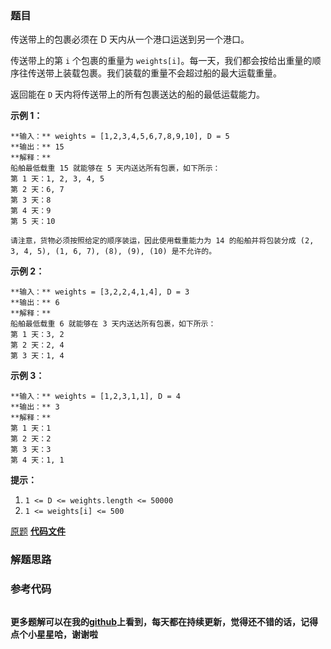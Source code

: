 ### 题目
传送带上的包裹必须在 D 天内从一个港口运送到另一个港口。

传送带上的第 `i` 个包裹的重量为 `weights[i]`。每一天，我们都会按给出重量的顺序往传送带上装载包裹。我们装载的重量不会超过船的最大运载重量。

返回能在 `D` 天内将传送带上的所有包裹送达的船的最低运载能力。



**示例 1：**

    
    
    **输入：** weights = [1,2,3,4,5,6,7,8,9,10], D = 5
    **输出：** 15
    **解释：**
    船舶最低载重 15 就能够在 5 天内送达所有包裹，如下所示：
    第 1 天：1, 2, 3, 4, 5
    第 2 天：6, 7
    第 3 天：8
    第 4 天：9
    第 5 天：10
    
    请注意，货物必须按照给定的顺序装运，因此使用载重能力为 14 的船舶并将包装分成 (2, 3, 4, 5), (1, 6, 7), (8), (9), (10) 是不允许的。 
    

**示例 2：**

    
    
    **输入：** weights = [3,2,2,4,1,4], D = 3
    **输出：** 6
    **解释：**
    船舶最低载重 6 就能够在 3 天内送达所有包裹，如下所示：
    第 1 天：3, 2
    第 2 天：2, 4
    第 3 天：1, 4
    

**示例 3：**

    
    
    **输入：** weights = [1,2,3,1,1], D = 4
    **输出：** 3
    **解释：**
    第 1 天：1
    第 2 天：2
    第 3 天：3
    第 4 天：1, 1
    



**提示：**

  1. `1 <= D <= weights.length <= 50000`
  2. `1 <= weights[i] <= 500`

[原题](https://leetcode-cn.com/problems/capacity-to-ship-packages-within-d-days/)    **[代码文件]()**


### 解题思路




### 参考代码

```go


```




**更多题解可以在我的[github](https://github.com/LZH139/leetcode_Go)上看到，每天都在持续更新，觉得还不错的话，记得点个小星星哈，谢谢啦**
